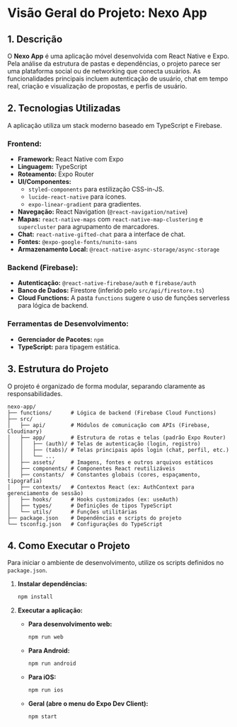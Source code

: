 # Visão Geral do Projeto: Nexo App

## 1. Descrição

O **Nexo App** é uma aplicação móvel desenvolvida com React Native e Expo. Pela análise da estrutura de pastas e dependências, o projeto parece ser uma plataforma social ou de networking que conecta usuários. As funcionalidades principais incluem autenticação de usuário, chat em tempo real, criação e visualização de propostas, e perfis de usuário.

## 2. Tecnologias Utilizadas

A aplicação utiliza um stack moderno baseado em TypeScript e Firebase.

### **Frontend:**
- **Framework:** React Native com Expo
- **Linguagem:** TypeScript
- **Roteamento:** Expo Router
- **UI/Componentes:**
  - `styled-components` para estilização CSS-in-JS.
  - `lucide-react-native` para ícones.
  - `expo-linear-gradient` para gradientes.
- **Navegação:** React Navigation (`@react-navigation/native`)
- **Mapas:** `react-native-maps` com `react-native-map-clustering` e `supercluster` para agrupamento de marcadores.
- **Chat:** `react-native-gifted-chat` para a interface de chat.
- **Fontes:** `@expo-google-fonts/nunito-sans`
- **Armazenamento Local:** `@react-native-async-storage/async-storage`

### **Backend (Firebase):**
- **Autenticação:** `@react-native-firebase/auth` e `firebase/auth`
- **Banco de Dados:** Firestore (inferido pelo `src/api/firestore.ts`)
- **Cloud Functions:** A pasta `functions` sugere o uso de funções serverless para lógica de backend.

### **Ferramentas de Desenvolvimento:**
- **Gerenciador de Pacotes:** `npm`
- **TypeScript:** para tipagem estática.

## 3. Estrutura do Projeto

O projeto é organizado de forma modular, separando claramente as responsabilidades.

```
nexo-app/
├── functions/      # Lógica de backend (Firebase Cloud Functions)
├── src/
│   ├── api/        # Módulos de comunicação com APIs (Firebase, Cloudinary)
│   ├── app/        # Estrutura de rotas e telas (padrão Expo Router)
│   │   ├── (auth)/ # Telas de autenticação (login, registro)
│   │   ├── (tabs)/ # Telas principais após login (chat, perfil, etc.)
│   │   └── ...
│   ├── assets/     # Imagens, fontes e outros arquivos estáticos
│   ├── components/ # Componentes React reutilizáveis
│   ├── constants/  # Constantes globais (cores, espaçamento, tipografia)
│   ├── contexts/   # Contextos React (ex: AuthContext para gerenciamento de sessão)
│   ├── hooks/      # Hooks customizados (ex: useAuth)
│   ├── types/      # Definições de tipos TypeScript
│   └── utils/      # Funções utilitárias
├── package.json    # Dependências e scripts do projeto
└── tsconfig.json   # Configurações do TypeScript
```

## 4. Como Executar o Projeto

Para iniciar o ambiente de desenvolvimento, utilize os scripts definidos no `package.json`.

1. **Instalar dependências:**
   ```bash
   npm install
   ```

2. **Executar a aplicação:**
   - **Para desenvolvimento web:**
     ```bash
     npm run web
     ```
   - **Para Android:**
     ```bash
     npm run android
     ```
   - **Para iOS:**
     ```bash
     npm run ios
     ```
   - **Geral (abre o menu do Expo Dev Client):**
     ```bash
     npm start
     ```
